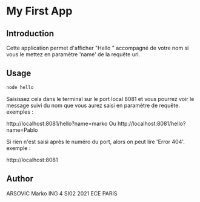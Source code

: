 # My First App

## Introduction

Cette application permet d'afficher "Hello " accompagné de votre nom si vous le mettez en paramètre 'name' de la requête url.


## Usage

```bash
node hello
```
Saisissez cela dans le terminal sur le port local 8081 et vous pourrez voir le message suivi du nom que vous aurez saisi en paramètre de requête.
exemples :

http://localhost:8081/hello?name=marko
Ou
http://localhost:8081/hello?name=Pablo


Si rien n'est saisi après le numéro du port, alors on peut lire 'Error 404'.
exemple : 

http://localhost:8081

## Author
ARSOVIC Marko
ING 4 SI02 2021
ECE PARIS
